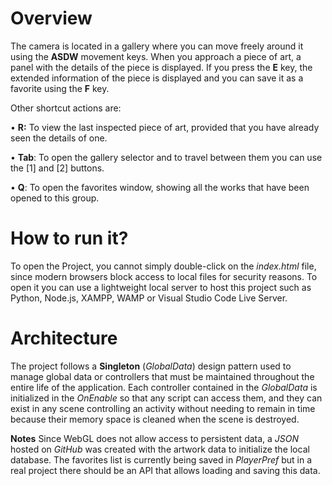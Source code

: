 # Overview
The camera is located in a gallery where you can move freely around it using the **ASDW** movement keys. When you approach a piece of art, a panel with the details of the piece is displayed. If you press the **E** key, the extended information of the piece is displayed and you can save it as a favorite using the **F** key.

Other shortcut actions are: 

• **R:** To view the last inspected piece of art, provided that you have already seen the details of one.

• **Tab**: To open the gallery selector and to travel between them you can use the [1] and [2] buttons.

• **Q**: To open the favorites window, showing all the works that have been opened to this group.


# How to run it?
To open the Project, you cannot simply double-click on the *index.html* file, since modern browsers block access to local files for security reasons. To open it you can use a lightweight local server to host this project such as Python, Node.js, XAMPP, WAMP or Visual Studio Code Live Server.

# Architecture
The project follows a **Singleton** (*GlobalData*) design pattern used to manage global data or controllers that must be maintained throughout the entire life of the application.
Each controller contained in the *GlobalData* is initialized in the *OnEnable* so that any script can access them, and they can exist in any scene controlling an activity without needing to remain in time because their memory space is cleaned when the scene is destroyed.

**Notes**
Since WebGL does not allow access to persistent data, a *JSON* hosted on *GitHub* was created with the artwork data to initialize the local database. The favorites list is currently being saved in *PlayerPref* but in a real project there should be an API that allows loading and saving this data. 

